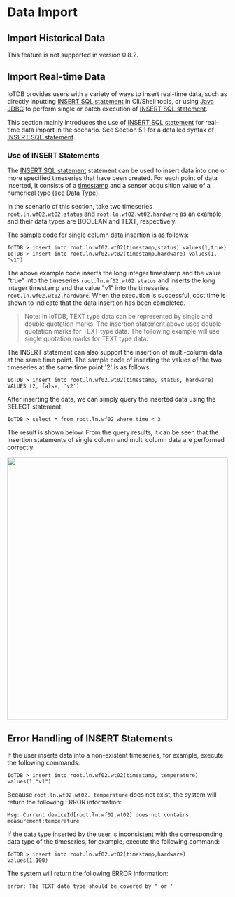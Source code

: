 <!--

```
Licensed to the Apache Software Foundation (ASF) under one
or more contributor license agreements.  See the NOTICE file
distributed with this work for additional information
regarding copyright ownership.  The ASF licenses this file
to you under the Apache License, Version 2.0 (the
"License"); you may not use this file except in compliance
with the License.  You may obtain a copy of the License at

    http://www.apache.org/licenses/LICENSE-2.0

Unless required by applicable law or agreed to in writing,
software distributed under the License is distributed on an
"AS IS" BASIS, WITHOUT WARRANTIES OR CONDITIONS OF ANY
KIND, either express or implied.  See the License for the
specific language governing permissions and limitations
under the License.
```

-->

# Data Import

## Import Historical Data

This feature is not supported in version 0.8.2.

## Import Real-time Data

IoTDB provides users with a variety of ways to insert real-time data, such as directly inputting [INSERT SQL statement](/document/V0.8.x/UserGuide/5-IoTDB%20SQL%20Documentation/1-IoTDB%20Query%20Statement.html) in Cli/Shell tools, or using [Java JDBC](/document/V0.8.x/UserGuide/6-JDBC%20API/1-JDBC%20API.html) to perform single or batch execution of [INSERT SQL statement](/document/V0.8.x/UserGuide/5-IoTDB%20SQL%20Documentation/1-IoTDB%20Query%20Statement.html).

This section mainly introduces the use of [INSERT SQL statement](/document/V0.8.x/UserGuide/5-IoTDB%20SQL%20Documentation/1-IoTDB%20Query%20Statement.html) for real-time data import in the scenario. See Section 5.1 for a detailed syntax of [INSERT SQL statement](/document/V0.8.x/UserGuide/5-IoTDB%20SQL%20Documentation/1-IoTDB%20Query%20Statement.html).

### Use of INSERT Statements

The [INSERT SQL statement](/document/V0.8.x/UserGuide/5-IoTDB%20SQL%20Documentation/1-IoTDB%20Query%20Statement.html) statement can be used to insert data into one or more specified timeseries that have been created. For each point of data inserted, it consists of a [timestamp](/document/V0.8.x/UserGuide/2-Concept%20Key%20Concepts%20and%20Terminology/1-Key%20Concepts%20and%20Terminology.html) and a sensor acquisition value of a numerical type (see [Data Type](/document/V0.8.x/UserGuide/2-Concept%20Key%20Concepts%20and%20Terminology/2-Data%20Type.html)).

In the scenario of this section, take two timeseries `root.ln.wf02.wt02.status` and `root.ln.wf02.wt02.hardware` as an example, and their data types are BOOLEAN and TEXT, respectively.

The sample code for single column data insertion is as follows:
```
IoTDB > insert into root.ln.wf02.wt02(timestamp,status) values(1,true)
IoTDB > insert into root.ln.wf02.wt02(timestamp,hardware) values(1, "v1")
```

The above example code inserts the long integer timestamp and the value "true" into the timeseries `root.ln.wf02.wt02.status` and inserts the long integer timestamp and the value "v1" into the timeseries `root.ln.wf02.wt02.hardware`. When the execution is successful, cost time is shown to indicate that the data insertion has been completed.

> Note: In IoTDB, TEXT type data can be represented by single and double quotation marks. The insertion statement above uses double quotation marks for TEXT type data. The following example will use single quotation marks for TEXT type data.

The INSERT statement can also support the insertion of multi-column data at the same time point.  The sample code of  inserting the values of the two timeseries at the same time point '2' is as follows:

```
IoTDB > insert into root.ln.wf02.wt02(timestamp, status, hardware) VALUES (2, false, 'v2')
```

After inserting the data, we can simply query the inserted data using the SELECT statement:

```
IoTDB > select * from root.ln.wf02 where time < 3
```

The result is shown below. From the query results, it can be seen that the insertion statements of single column and multi column data are performed correctly.

<center><img style="width:100%; max-width:800px; max-height:600px; margin-left:auto; margin-right:auto; display:block;" src="https://user-images.githubusercontent.com/13203019/51605021-c2ee1500-1f48-11e9-8f6b-ba9b48875a41.png"></center>

## Error Handling of INSERT Statements

If the user inserts data into a non-existent timeseries, for example, execute the following commands:

```
IoTDB > insert into root.ln.wf02.wt02(timestamp, temperature) values(1,"v1")
```

Because `root.ln.wf02.wt02. temperature` does not exist, the system will return the following ERROR information:

```
Msg: Current deviceId[root.ln.wf02.wt02] does not contains measurement:temperature
```
If the data type inserted by the user is inconsistent with the corresponding data type of the timeseries, for example, execute the following command:

```
IoTDB > insert into root.ln.wf02.wt02(timestamp,hardware) values(1,100)
```
The system will return the following ERROR information:

```
error: The TEXT data type should be covered by " or '
```
